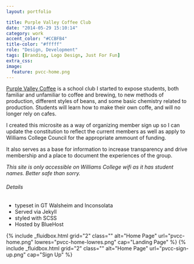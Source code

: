 ```yaml
---
layout: portfolio

title: Purple Valley Coffee Club
date: "2014-05-29 15:10:14"
category: work
accent_color: "#CCBFB4"
title-color: "#fffff"
role: "Design, Development"
tags: [Branding, Logo Design, Just For Fun]
extra_css:
image:
  feature: pvcc-home.png
---
```


[Purple Valley Coffee](http://pvcc.twnsnd.co) is a school club I started to expose students, both familiar and unfamiliar to coffee and brewing, to new methods of production, different styles of beans, and some basic chemistry related to production. Students will learn how to make their own coffe, and will no longer rely on cafes.

I created this microsite as a way of organizing member sign up so I can update the constitution to reflect the current members as well as apply to Williams College Council for the appropriate ammount of funding.

It also serves as a base for information to increase transparency and drive membership and a place to document the experiences of the group. 

_This site is only accessible on Williams College wifi as it has student names. Better safe than sorry._

###### Details
* typeset in GT Walsheim and Inconsolata
* Served via Jekyll
* styled with SCSS
* Hosted by BlueHost

{% include _fluidbox.html grid="2" class="" alt="Home Page" url="pvcc-home.png" lowres="pvcc-home-lowres.png" cap="Landing Page" %}
{% include _fluidbox.html grid="2" class="" alt="Home Page" url="pvcc-sign-up.png" cap="Sign Up" %}

